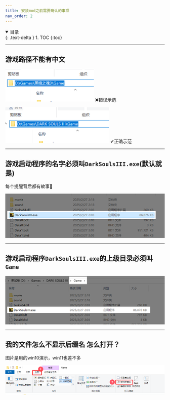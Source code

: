 ```yaml
---
title: 安装mod之前需要确认的事项
nav_order: 2
---
```


<details open markdown="block">
  <summary>
    目录
  </summary>
  {: .text-delta }
1. TOC
{:toc}
</details>

---

## 游戏路径不能有中文

![中文游戏路径.png](/assets/images/中文游戏路径.png)
❌错误示范

![英文游戏路径.png](/assets/images/英文游戏路径.png)
✔正确示范

---

## 游戏启动程序的名字必须叫`DarkSoulsIII.exe`(默认就是)

每个提醒背后都有故事🙂

![游戏启动程序名.png](/assets/images/游戏启动程序名.png)

---

## 游戏启动程序`DarkSoulsIII.exe`的上级目录必须叫`Game`

![游戏上级目录名称.png](/assets/images/游戏上级目录名称.png)

---

## 我的文件怎么不显示后缀名 怎么打开？

图片是用的win10演示，win11也差不多

![怎么打开文件后缀名显示.png](/assets/images/怎么打开文件后缀名显示.png)

